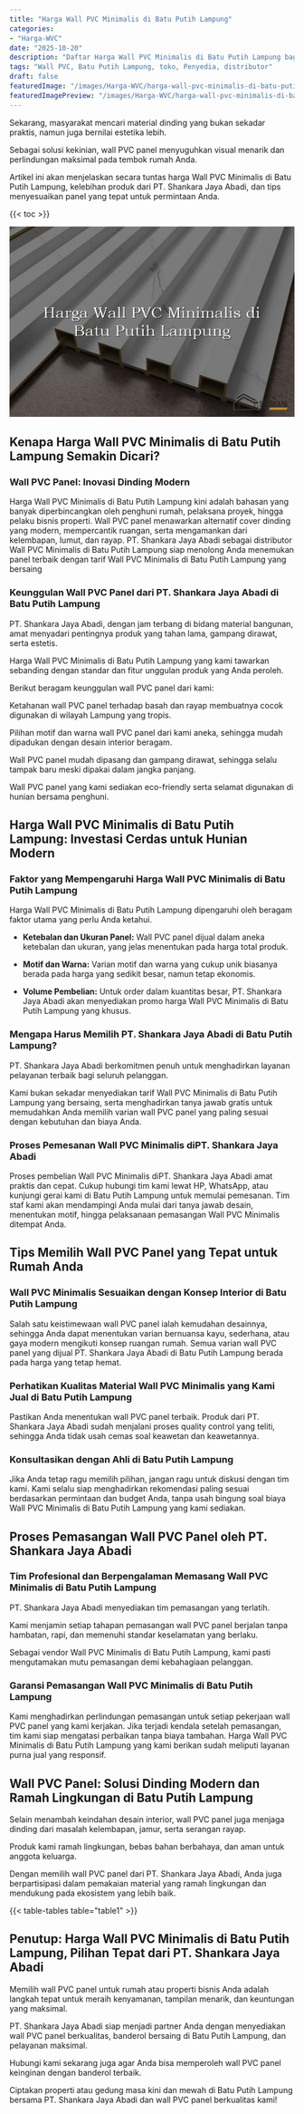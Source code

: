 ```yaml
---
title: "Harga Wall PVC Minimalis di Batu Putih Lampung"
categories:
- "Harga-WVC"
date: "2025-10-20"
description: "Daftar Harga Wall PVC Minimalis di Batu Putih Lampung bagi hunian, office, dan ritel. Material terbaik, pilihan motif, warna elegan, dengan servis penempatan dikerjakan oleh teknisi profesional dan kepastian resmi!|Layanan distribusi Wall PVC Minimalis di Batu Putih Lampung untuk keperluan hunian, perkantoran, atau ritel, beserta material terbaik dan penempatan oleh teknisi ahli dan jaminan resmi.|Pilihan Wall PVC Minimalis di Batu Putih Lampung yang andal bagi hunian, kantor, serta ritel, dengan material berkualitas dan instalasi dikerjakan oleh teknisi berpengalaman dan kepastian resmi.|Distribusi Wall PVC Minimalis di Batu Putih Lampung untuk tempat tinggal, perkantoran, serta toko, dengan produk terbaik dan pemasangan oleh tenaga ahli ahli, disertai beserta kepastian resmi.}"
tags: "Wall PVC, Batu Putih Lampung, toko, Penyedia, distributor"
draft: false
featuredImage: "/images/Harga-WVC/harga-wall-pvc-minimalis-di-batu-putih-lampung.png"
featuredImagePreview: "/images/Harga-WVC/harga-wall-pvc-minimalis-di-batu-putih-lampung.png"
---
```


Sekarang, masyarakat mencari material dinding yang bukan sekadar praktis, namun juga bernilai estetika lebih.

Sebagai solusi kekinian, wall PVC panel menyuguhkan visual menarik dan perlindungan maksimal pada tembok rumah Anda.

Artikel ini akan menjelaskan secara tuntas harga Wall PVC Minimalis di Batu Putih Lampung, kelebihan produk dari PT. Shankara Jaya Abadi, dan tips menyesuaikan panel yang tepat untuk permintaan Anda.

{{< toc >}}

![Harga Wall PVC Minimalis di Batu Putih Lampung](/images/Harga-WVC/Harga-Wall-PVC-Minimalis-di-Batu-Putih-Lampung.png)

## Kenapa Harga Wall PVC Minimalis di Batu Putih Lampung Semakin Dicari?

### Wall PVC Panel: Inovasi Dinding Modern

Harga Wall PVC Minimalis di Batu Putih Lampung kini adalah bahasan yang banyak diperbincangkan oleh penghuni rumah, pelaksana proyek, hingga pelaku bisnis properti. Wall PVC panel menawarkan alternatif cover dinding yang modern, mempercantik ruangan, serta mengamankan dari kelembapan, lumut, dan rayap. PT. Shankara Jaya Abadi sebagai distributor Wall PVC Minimalis di Batu Putih Lampung siap menolong Anda menemukan panel terbaik dengan tarif Wall PVC Minimalis di Batu Putih Lampung yang bersaing

### Keunggulan Wall PVC Panel dari PT. Shankara Jaya Abadi di Batu Putih Lampung

PT. Shankara Jaya Abadi, dengan jam terbang di bidang material bangunan, amat menyadari pentingnya produk yang tahan lama, gampang dirawat, serta estetis.

Harga Wall PVC Minimalis di Batu Putih Lampung yang kami tawarkan sebanding dengan standar dan fitur unggulan produk yang Anda peroleh.

Berikut beragam keunggulan wall PVC panel dari kami:

Ketahanan wall PVC panel terhadap basah dan rayap membuatnya cocok digunakan di wilayah Lampung yang tropis.

Pilihan motif dan warna wall PVC panel dari kami aneka, sehingga mudah dipadukan dengan desain interior beragam.

Wall PVC panel mudah dipasang dan gampang dirawat, sehingga selalu tampak baru meski dipakai dalam jangka panjang.

Wall PVC panel yang kami sediakan eco-friendly serta selamat digunakan di hunian bersama penghuni.

## Harga Wall PVC Minimalis di Batu Putih Lampung: Investasi Cerdas untuk Hunian Modern

### Faktor yang Mempengaruhi Harga Wall PVC Minimalis di Batu Putih Lampung

Harga Wall PVC Minimalis di Batu Putih Lampung dipengaruhi oleh beragam faktor utama yang perlu Anda ketahui.

- **Ketebalan dan Ukuran Panel:** Wall PVC panel dijual dalam aneka ketebalan dan ukuran, yang jelas menentukan pada harga total produk.

- **Motif dan Warna:** Varian motif dan warna yang cukup unik biasanya berada pada harga yang sedikit besar, namun tetap ekonomis.

- **Volume Pembelian:** Untuk order dalam kuantitas besar, PT. Shankara Jaya Abadi akan menyediakan promo harga Wall PVC Minimalis di Batu Putih Lampung yang khusus.

### Mengapa Harus Memilih PT. Shankara Jaya Abadi di Batu Putih Lampung?

PT. Shankara Jaya Abadi berkomitmen penuh untuk menghadirkan layanan pelayanan terbaik bagi seluruh pelanggan.

Kami bukan sekadar menyediakan tarif Wall PVC Minimalis di Batu Putih Lampung yang bersaing, serta menghadirkan tanya jawab gratis untuk memudahkan Anda memilih varian wall PVC panel yang paling sesuai dengan kebutuhan dan biaya Anda.

### Proses Pemesanan Wall PVC Minimalis diPT. Shankara Jaya Abadi

Proses pembelian Wall PVC Minimalis diPT. Shankara Jaya Abadi amat praktis dan cepat. Cukup hubungi tim kami lewat HP, WhatsApp, atau kunjungi gerai kami di Batu Putih Lampung untuk memulai pemesanan. Tim staf kami akan mendampingi Anda mulai dari tanya jawab desain, menentukan motif, hingga pelaksanaan pemasangan Wall PVC Minimalis ditempat Anda.

## Tips Memilih Wall PVC Panel yang Tepat untuk Rumah Anda

### Wall PVC Minimalis Sesuaikan dengan Konsep Interior di Batu Putih Lampung

Salah satu keistimewaan wall PVC panel ialah kemudahan desainnya, sehingga Anda dapat menentukan varian bernuansa kayu, sederhana, atau gaya modern mengikuti konsep ruangan rumah. Semua varian wall PVC panel yang dijual PT. Shankara Jaya Abadi di Batu Putih Lampung berada pada harga yang tetap hemat.

### Perhatikan Kualitas Material Wall PVC Minimalis yang Kami Jual di Batu Putih Lampung

Pastikan Anda menentukan wall PVC panel terbaik. Produk dari PT. Shankara Jaya Abadi sudah menjalani proses quality control yang teliti, sehingga Anda tidak usah cemas soal keawetan dan keawetannya.

### Konsultasikan dengan Ahli di Batu Putih Lampung

Jika Anda tetap ragu memilih pilihan, jangan ragu untuk diskusi dengan tim kami. Kami selalu siap menghadirkan rekomendasi paling sesuai berdasarkan permintaan dan budget Anda, tanpa usah bingung soal biaya Wall PVC Minimalis di Batu Putih Lampung yang kami sediakan.

## Proses Pemasangan Wall PVC Panel oleh PT. Shankara Jaya Abadi

### Tim Profesional dan Berpengalaman Memasang Wall PVC Minimalis di Batu Putih Lampung

PT. Shankara Jaya Abadi menyediakan tim pemasangan yang terlatih.

Kami menjamin setiap tahapan pemasangan wall PVC panel berjalan tanpa hambatan, rapi, dan memenuhi standar keselamatan yang berlaku.

Sebagai vendor Wall PVC Minimalis di Batu Putih Lampung, kami pasti mengutamakan mutu pemasangan demi kebahagiaan pelanggan.

### Garansi Pemasangan Wall PVC Minimalis di Batu Putih Lampung

Kami menghadirkan perlindungan pemasangan untuk setiap pekerjaan wall PVC panel yang kami kerjakan. Jika terjadi kendala setelah pemasangan, tim kami siap mengatasi perbaikan tanpa biaya tambahan. Harga Wall PVC Minimalis di Batu Putih Lampung yang kami berikan sudah meliputi layanan purna jual yang responsif.

## Wall PVC Panel: Solusi Dinding Modern dan Ramah Lingkungan di Batu Putih Lampung

Selain menambah keindahan desain interior, wall PVC panel juga menjaga dinding dari masalah kelembapan, jamur, serta serangan rayap.

Produk kami ramah lingkungan, bebas bahan berbahaya, dan aman untuk anggota keluarga.

Dengan memilih wall PVC panel dari PT. Shankara Jaya Abadi, Anda juga berpartisipasi dalam pemakaian material yang ramah lingkungan dan mendukung pada ekosistem yang lebih baik.

{{< table-tables table="table1" >}}

## Penutup: Harga Wall PVC Minimalis di Batu Putih Lampung, Pilihan Tepat dari PT. Shankara Jaya Abadi

Memilih wall PVC panel untuk rumah atau properti bisnis Anda adalah langkah tepat untuk meraih kenyamanan, tampilan menarik, dan keuntungan yang maksimal.

PT. Shankara Jaya Abadi siap menjadi partner Anda dengan menyediakan wall PVC panel berkualitas, banderol bersaing di Batu Putih Lampung, dan pelayanan maksimal.

Hubungi kami sekarang juga agar Anda bisa memperoleh wall PVC panel keinginan dengan banderol terbaik.

Ciptakan properti atau gedung masa kini dan mewah di Batu Putih Lampung bersama PT. Shankara Jaya Abadi dan wall PVC panel berkualitas kami!
